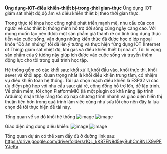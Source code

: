 **Ứng dụng-IOT-điều khiển-thiết bị-trong-thời gian-thực**
Ứng dụng IOT giám sát nhiệt độ,độ ẩm và điều khiển thiết bị theo thời gian thực.

Trong thực tế khoa học công nghệ phát triển mạnh mẽ, nhu cầu của con người về các thiết bị thông minh hỗ trợ đời sống cũng ngày càng cao. Với mong muốn tạo nên được một sản phẩm giá thành rẻ có tính ứng dụng thực tiễn vào cuộc sống, vận dụng những kiến thức đã được học ở lớp ngoại khóa “Đồ án nhúng” tôi đã lên ý tưởng và thực hiện “ứng dụng IOT (Internet of Thing) giám sát nhiệt độ, khí gas và điều khiển thiết bị nhà ở”. Tôi hi vọng sản phẩm của ý tưởng này giúp ích được vào cuộc sống và truyền thêm động lực cho tôi trong quá trình học tập. 

Hệ thống gồm có các khối sau: khối xử lí, khối đầu vào, khối thực thi, khối sever và khối app. Quan trọng nhất là khối điều khiển trung tâm, có nhiệm vụ điều khiển toàn hệ thống.
Tôi lựa chọn mạch điều khiển là ESP32 vì các ưu điểm phù hợp với nhu cầu sau: giá rẻ, cộng đồng hỗ trợ lớn, dễ lập trình. 
Về phần mềm, tôi chọn PlatformMIO (là một plugin có khả năng lập trình Arduino) nhận thấy rằng tốc độ nạp chương trình nhanh 
và giao diện hiển thị thuận tiện hơn trong quá trình làm việc cũng như sửa lỗi cho nên đây là lựa chọn để tôi thực hiện đề tài này.

Tổng quan về sơ đồ khối hệ thống
![image](https://github.com/user-attachments/assets/451dcbfe-46cc-4930-835d-e684eb059fdc)
![image](https://github.com/user-attachments/assets/c4166df1-c821-4a1e-98a7-072a41ff9d50)

Giao diện ứng dụng điều khiển:
![image](https://github.com/user-attachments/assets/07b649ea-2e7e-47ac-aa97-f363bcf7e597)
![image](https://github.com/user-attachments/assets/7280a2aa-59f6-4226-af67-5c60366dd2f6)

Tổng quan dự án có thể xem đầy đủ ở đường link sau: https://drive.google.com/drive/folders/1QL_kK87EN9d5eyBuhCm8NLX9yPFYJeKa
